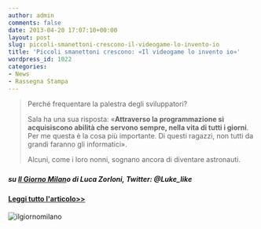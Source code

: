 ```yaml
---
author: admin
comments: false
date: 2013-04-20 17:07:10+00:00
layout: post
slug: piccoli-smanettoni-crescono-il-videogame-lo-invento-io
title: 'Piccoli smanettoni crescono: «Il videogame lo invento io»'
wordpress_id: 1022
categories:
- News
- Rassegna Stampa
---
```


<blockquote>Perché frequentare la palestra degli sviluppatori?

Sala ha una sua risposta: «**Attraverso la programmazione si acquisiscono abilità che servono sempre, nella vita di tutti i giorni**. Per me questa è la cosa più importante. Di questi ragazzi, non tutti da grandi faranno gli informatici».

Alcuni, come i loro nonni, sognano ancora di diventare astronauti.</blockquote>




##### 




##### su [Il Giorno Milan](//www.ilgiorno.it/milano)o di _Luca Zorloni, _Twitter: @Luke_like__





#### [Leggi tutto l'articolo>>](//www.ilgiorno.it/milano/cronaca/2013/04/20/876739-coderdojo-milano-lezioni-informatica-gratis-ragazzi-smanettoni.shtml#.UXKyL601NQU.twitter)




![ilgiornomilano](//coderdojomilano.it/wp-content/uploads/2013/04/ilgiornomilano.jpg)
